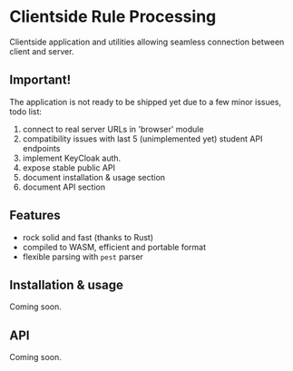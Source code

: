 # Clientside Rule Processing

Clientside application and utilities allowing seamless connection between client and server.

## Important!

The application is not ready to be shipped yet due to a few minor issues, todo list:

1. connect to real server URLs in 'browser' module
2. compatibility issues with last 5 (unimplemented yet) student API endpoints
3. implement KeyCloak auth.
4. expose stable public API
5. document installation & usage section
6. document API section

## Features

- rock solid and fast (thanks to Rust)
- compiled to WASM, efficient and portable format
- flexible parsing with `pest` parser

## Installation & usage

Coming soon.

## API

Coming soon.